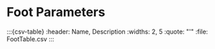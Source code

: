 # Foot Parameters


:::{csv-table}
:header: Name, Description
:widths: 2, 5
:quote: "'"
:file: FootTable.csv
:::